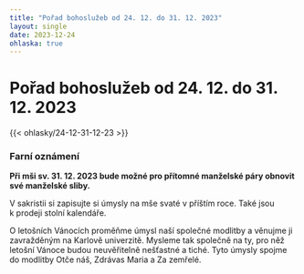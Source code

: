 ```yaml
---
title: "Pořad bohoslužeb od 24. 12. do 31. 12. 2023"
layout: single
date: 2023-12-24
ohlaska: true
---
```

# Pořad bohoslužeb od 24. 12. do 31. 12. 2023

{{< ohlasky/24-12-31-12-23 >}}

### Farní oznámení

**Při mši sv. 31. 12. 2023 bude možné pro přítomné manželské páry obnovit své manželské sliby.**

V sakristii si zapisujte si úmysly na mše svaté v příštím roce. Také jsou k prodeji stolní kalendáře.

O letošních Vánocích proměňme úmysl naší společné modlitby a věnujme ji zavražděným na Karlově univerzitě. Mysleme tak společně na ty, pro něž letošní Vánoce budou neuvěřitelně nešťastné a tiché. Tyto úmysly spojme do modlitby Otče náš, Zdrávas Maria a Za zemřelé.